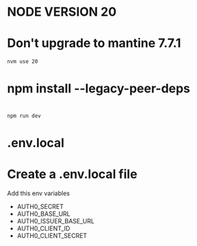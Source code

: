 # NODE VERSION 20

# Don't upgrade to mantine 7.7.1

`nvm use 20`

# npm install --legacy-peer-deps

#

`npm run dev`

# .env.local

# Create a .env.local file

Add this env variables

- AUTH0_SECRET
- AUTH0_BASE_URL
- AUTH0_ISSUER_BASE_URL
- AUTH0_CLIENT_ID
- AUTH0_CLIENT_SECRET
